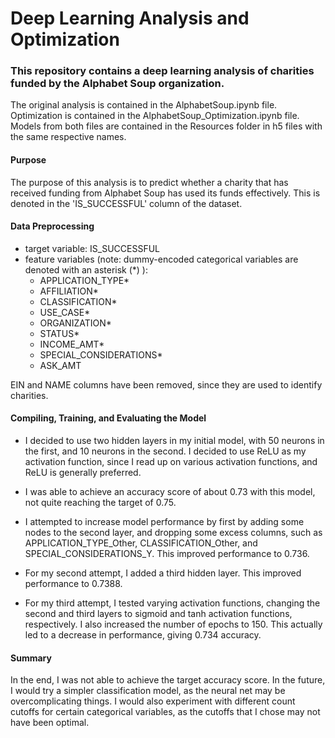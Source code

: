 # Deep Learning Analysis and Optimization

### This repository contains a deep learning analysis of charities funded by the Alphabet Soup organization.

The original analysis is contained in the AlphabetSoup.ipynb file. Optimization is contained in the AlphabetSoup_Optimization.ipynb file. Models from both files are contained in the Resources folder in h5 files with the same respective names.


#### Purpose
The purpose of this analysis is to predict whether a charity that has received funding from Alphabet Soup has used its funds effectively. This is denoted in the 'IS_SUCCESSFUL' column of the dataset.

#### Data Preprocessing
* target variable: IS_SUCCESSFUL
* feature variables (note: dummy-encoded categorical variables are denoted with an asterisk (*) ):
    * APPLICATION_TYPE*
    * AFFILIATION*
    * CLASSIFICATION*
    * USE_CASE*
    * ORGANIZATION*
    * STATUS*
    * INCOME_AMT*
    * SPECIAL_CONSIDERATIONS*
    * ASK_AMT

EIN and NAME columns have been removed, since they are used to identify charities.


#### Compiling, Training, and Evaluating the Model

* I decided to use two hidden layers in my initial model, with 50 neurons in the first, and 10 neurons in the second. I decided to use ReLU as my activation function, since I read up on various activation functions, and ReLU is generally preferred.

* I was able to achieve an accuracy score of about 0.73 with this model, not quite reaching the target of 0.75.

* I attempted to increase model performance by first by adding some nodes to the second layer, and dropping some excess columns, such as APPLICATION_TYPE_Other, CLASSIFICATION_Other, and SPECIAL_CONSIDERATIONS_Y. This improved performance to 0.736.

* For my second attempt, I added a third hidden layer. This improved performance to 0.7388.

* For my third attempt, I tested varying activation functions, changing the second and third layers to sigmoid and tanh activation functions, respectively. I also increased the number of epochs to 150. This actually led to a decrease in performance, giving 0.734 accuracy.


#### Summary

In the end, I was not able to achieve the target accuracy score. In the future, I would try a simpler classification model, as the neural net may be overcomplicating things. I would also experiment with different count cutoffs for certain categorical variables, as the cutoffs that I chose may not have been optimal.



